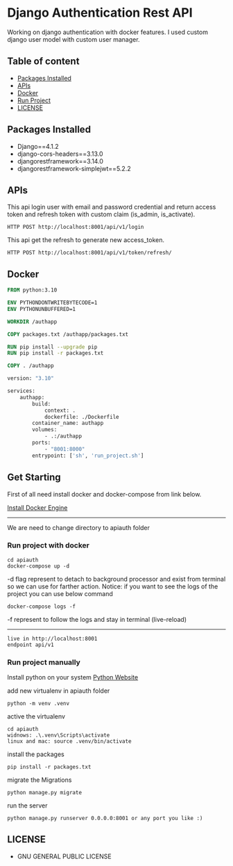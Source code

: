 
# Django Authentication Rest API
Working on django authentication with docker features. I used custom django user model with custom user manager.


## Table of content

 - [Packages Installed](#packages)
 - [APIs](#apis)
 - [Docker](#docker)
 - [Run Project](#get_start)
 - [LICENSE](#LICENSE)


<h2 id="packages">Packages Installed</h2>

- Django==4.1.2
- django-cors-headers==3.13.0
- djangorestframework==3.14.0
- djangorestframework-simplejwt==5.2.2

<h2 id="apis">APIs</h2>

This api login user with email and password credential and return access token and
refresh token with custom claim (is_admin, is_activate).

```http request
HTTP POST http://localhost:8001/api/v1/login
```

This api get the refresh to generate new access_token.

```http request
HTTP POST http://localhost:8001/api/v1/token/refresh/
```


<h2 id="docker">Docker</h2>

```dockerfile
FROM python:3.10

ENV PYTHONDONTWRITEBYTECODE=1
ENV PYTHONUNBUFFERED=1

WORKDIR /authapp

COPY packages.txt /authapp/packages.txt

RUN pip install --upgrade pip
RUN pip install -r packages.txt

COPY . /authapp
```

```dockerfile
version: "3.10"

services:
    authapp:
        build:
            context: .
            dockerfile: ./Dockerfile
        container_name: authapp
        volumes:
            - .:/authapp
        ports:
            - "8001:8000"
        entrypoint: ['sh', 'run_project.sh']
```

<h2 id="get_start">Get Starting</h2>

First of all need install docker and docker-compose from link below.

[Install Docker Engine](https://docs.docker.com/engine/install/)
****

We are need to change directory to apiauth folder

### Run project with docker
```commandline
cd apiauth
docker-compose up -d
```

-d flag represent to detach to background processor and exist from terminal so we can use for farther action.
Notice: if you want to see the logs of the project you can use below command

```commandline
docker-compose logs -f 
```
-f represent to follow the logs and stay in terminal (live-reload)
****
```http request
live in http://localhost:8001
endpoint api/v1
```

### Run project manually

Install python on your system
[Python Website](https://www.python.org/)

add new virtualenv in apiauth folder
```commandline
python -m venv .venv
```

active the virtualenv

```commandline
cd apiauth
widnows: .\.venv\Scripts\activate
linux and mac: source .venv/bin/activate
```

install the packages
```commandline
pip install -r packages.txt
```

migrate the Migrations
```commandline
python manage.py migrate
```

run the server
```commandline
python manage.py runserver 0.0.0.0:8001 or any port you like :)
```

<h2 id="LICENSE">LICENSE</h2>

- GNU GENERAL PUBLIC LICENSE